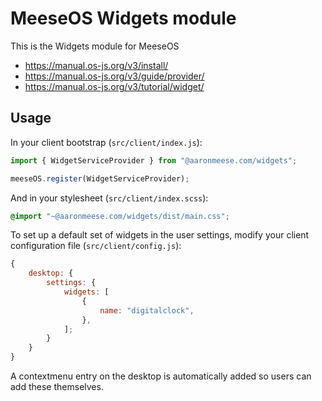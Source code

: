 # MeeseOS Widgets module

This is the Widgets module for MeeseOS

- https://manual.os-js.org/v3/install/
- https://manual.os-js.org/v3/guide/provider/
- https://manual.os-js.org/v3/tutorial/widget/

## Usage

In your client bootstrap (`src/client/index.js`):

```javascript
import { WidgetServiceProvider } from "@aaronmeese.com/widgets";

meeseOS.register(WidgetServiceProvider);
```

And in your stylesheet (`src/client/index.scss`):

```css
@import "~@aaronmeese.com/widgets/dist/main.css";
```

To set up a default set of widgets in the user settings, modify your client configuration file (`src/client/config.js`):

```javascript
{
	desktop: {
		settings: {
			widgets: [
				{
					name: "digitalclock",
				},
			];
		}
	}
}
```

A contextmenu entry on the desktop is automatically added so users can add these themselves.
